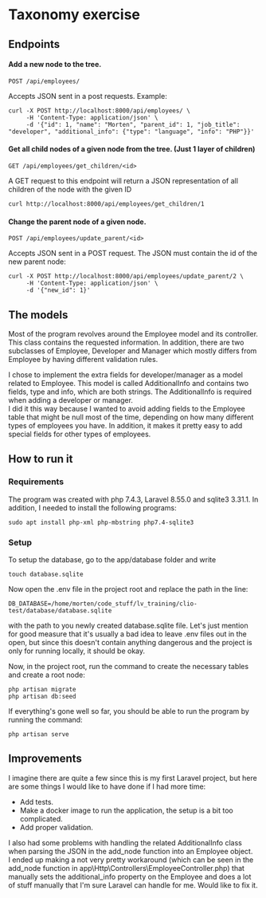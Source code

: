 Taxonomy exercise 
====

## Endpoints
#### Add a new node to the tree.
```
POST /api/employees/
```

Accepts JSON sent in a post requests. Example:
```
curl -X POST http://localhost:8000/api/employees/ \
     -H 'Content-Type: application/json' \
     -d '{"id": 1, "name": "Morten", "parent_id": 1, "job_title": "developer", "additional_info": {"type": "language", "info": "PHP"}}'
```

#### Get all child nodes of a given node from the tree. (Just 1 layer of children)
```
GET /api/employees/get_children/<id>
```
A GET request to this endpoint will return a JSON representation of all children of the node with the given ID
```
curl http://localhost:8000/api/employees/get_children/1
```

#### Change the parent node of a given node.
```
POST /api/employees/update_parent/<id>
```
Accepts JSON sent in a POST request. The JSON must contain the id of the new parent node:
```
curl -X POST http://localhost:8000/api/employees/update_parent/2 \
     -H 'Content-Type: application/json' \
     -d '{"new_id": 1}'
```

## The models
Most of the program revolves around the Employee model and its controller. This class contains the requested information.
In addition, there are two subclasses of Employee, Developer and Manager which mostly differs from Employee by having different validation rules.

I chose to implement the extra fields for developer/manager as a model related to Employee. This model is called AdditionalInfo and contains two fields, type and info, which are both strings.
The AdditionalInfo is required when adding a developer or manager.  
I did it this way because I wanted to avoid adding fields to the Employee table that might be null most of the time, depending on how many different types of employees you have. In addition, it makes it pretty easy to add special fields for other types of employees.


## How to run it
### Requirements
The program was created with php 7.4.3, Laravel 8.55.0 and sqlite3 3.31.1.
In addition, I needed to install the following programs:
```
sudo apt install php-xml php-mbstring php7.4-sqlite3
```

### Setup
To setup the database, go to the app/database folder and write 
```
touch database.sqlite
```
Now open the .env file in the project root and replace the path in the line: 
```
DB_DATABASE=/home/morten/code_stuff/lv_training/clio-test/database/database.sqlite
```
with the path to you newly created database.sqlite file.
Let's just mention for good measure that it's usually a bad idea to leave .env files out in the open, but since this doesn't contain anything dangerous and the project is only for running locally, it should be okay.

Now, in the project root, run the command to create the necessary tables and create a root node:
```
php artisan migrate
php artisan db:seed
```

If everything's gone well so far, you should be able to run the program by running the command:
```
php artisan serve
```


## Improvements 
I imagine there are quite a few since this is my first Laravel project, but here are some things I would like to have done if I had more time:
- Add tests.
- Make a docker image to run the application, the setup is a bit too complicated.
- Add proper validation.

I also had some problems with handling the related AdditionalInfo class when parsing the JSON in the add_node function into an Employee object.  
I ended up making a not very pretty workaround (which can be seen in the add_node function in app\Http\Controllers\EmployeeController.php) that manually sets the additional_info property on the Employee and does a lot of stuff manually that I'm sure Laravel can handle for me. Would like to fix it.



